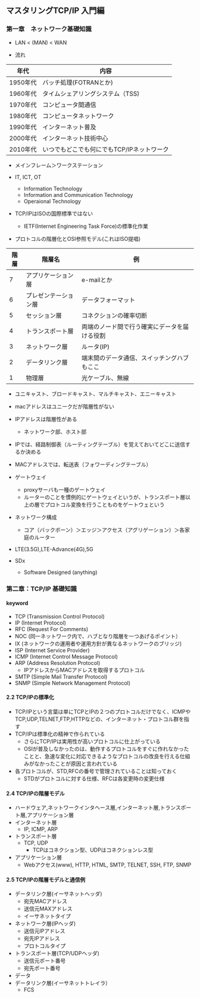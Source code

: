 ## マスタリングTCP/IP 入門編

### 第一章　ネットワーク基礎知識

* LAN < (MAN) < WAN

* 流れ

|年代|内容|
|---|---|
|1950年代|バッチ処理(FOTRANとか)|
|1960年代|タイムシェアリングシステム（TSS)|
|1970年代|コンピュータ間通信|
|1980年代|コンピュータネットワーク|
|1990年代|インターネット普及|
|2000年代|インターネット技術中心|
|2010年代|いつでもどこでも何にでもTCP/IPネットワーク|

* メインフレーム＞ワークステーション

* IT, ICT, OT
  * Information Technology
  * Information and Communication Technology
  * Operaional Technology

* TCP/IPはISOの国際標準ではない
  * IETF(Internet Engineering Task Force)の標準化作業

* プロトコルの階層化とOSI参照モデル(これはISO提唱)

|階層|階層名|例|
|---|---|---|
|7|アプリケーション層|e-mailとか|
|6|プレゼンテーション層|データフォーマット|
|5|セッション層|コネクションの確率切断|
|4|トランスポート層|両端のノード間で行う確実にデータを届ける役割|
|3|ネットワーク層|ルータ(IP)|
|2|データリンク層|端末間のデータ通信、スイッチングハブもここ|
|1|物理層|光ケーブル、無線|

* ユニキャスト、ブロードキャスト、マルチキャスト、エニーキャスト

* macアドレスはユニークだが階層性がない
* IPアドレスは階層性がある
  * ネットワーク部、ホスト部
* IPでは、経路制御表（ルーティングテーブル）を覚えておいてどこに送信するか決める
* MACアドレスでは、転送表（フォワーディングテーブル）

* ゲートウェイ
  * proxyサーバも一種のゲートウェイ
  * ルーターのことを慣例的にゲートウェイというが、トランスポート層以上の層でプロトコル変換を行うことものをゲートウェという
  
* ネットワーク構成
  * コア（バックボーン）＞エッジ＞アクセス（アグリゲーション）＞各家庭のルーター

* LTE(3.5G),LTE-Advance(4G),5G

* SDx
  * Software Designed (anything)

### 第二章：TCP/IP 基礎知識

#### keyword
* TCP (Transmission Control Protocol)
* IP (Internet Protocol)
* RFC (Request For Comments)
* NOC (同一ネットワーク内で、ハブとなり階層を一つあげるポイント）
* IX (ネットワークの運用者や運用方針が異なるネットワークのブリッジ)
* ISP (Internet Service Provider)
* ICMP (Internet Control Message Protocol)
* ARP (Address Resolution Protocol)
  * IPアドレスからMACアドレスを取得するプロトコル
* SMTP (Simple Mail Transfer Protocol)
* SNMP (Simple Network Management Protocol)

#### 2.2 TCP/IPの標準化
* TCP/IPという言葉は単にTCPとIPの２つのプロトコルだけでなく、ICMPやTCP,UDP,TELNET,FTP,HTTPなどの、インターネット・プロトコル群を指す
* TCP/IPは標準化の精神で作られている
  * さらにTCP/IPは実用性が高いプロトコルに仕上がっている
  * OSIが普及しなかったのは、動作するプロトコルをすぐに作れなかったことと、急速な変化に対応できるようなプロトコルの改良を行える仕組みがなかったことが原因と言われている
* 各プロトコルが、STD,RFCの番号で管理されていることは知っておく
  * STDがプロトコルに対する仕様、RFCは各変更時の変更仕様
  
#### 2.4 TCP/IPの階層モデル

* ハードウェア,ネットワークインタヘース層,インターネット層,トランスポート層,アプリケーション層
* インターネット層
  * IP, ICMP, ARP
* トランスポート層
  * TCP, UDP
    * TCPはコネクション型、UDPはコネクションレス型
* アプリケーション層
  * Webアクセス(www), HTTP, HTML, SMTP, TELNET, SSH, FTP, SNMP

#### 2.5 TCP/IPの階層モデルと通信例

* データリンク層(イーサネットヘッダ)
  * 宛先MACアドレス
  * 送信元MAXアドレス
  * イーサネットタイプ
* ネットワーク層(IPヘッダ)
  * 送信元IPアドレス
  * 宛先IPアドレス
  * プロトコルタイプ
* トランスポート層(TCP/UDPヘッダ)
  * 送信元ポート番号
  * 宛先ポート番号
* データ
* データリンク層(イーサネットトレイラ）
  * FCS



